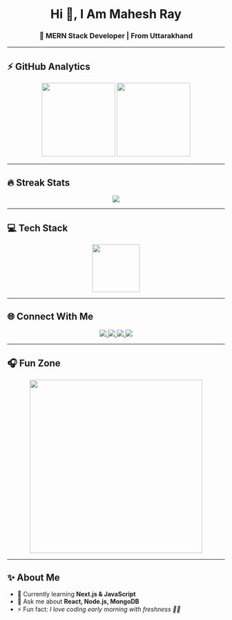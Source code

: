<h1 align="center">Hi 👋, I Am Mahesh Ray</h1>
<h3 align="center">🚀 MERN Stack Developer | From Uttarakhand</h3>

---

## ⚡ GitHub Analytics
<p align="center">
  <img src="https://github-readme-stats.vercel.app/api?username=maheshray1221&show_icons=true&theme=tokyonight" height="170" />
  <img src="https://github-readme-stats.vercel.app/api/top-langs/?username=maheshray1221&layout=compact&theme=tokyonight" height="170" />
</p>

---

## 🔥 Streak Stats
<p align="center">
  <img src="https://github-readme-streak-stats.herokuapp.com/?user=maheshray1221&theme=tokyonight" />
</p>

---

## 💻 Tech Stack
<p align="center">
  <img 
    src="https://skillicons.dev/icons?i=js,ts,react,html,css,nodejs,express,mongodb,tailwind,git,github,vscode&perline=6" 
    height="110" 
  />
</p>

---

## 🌐 Connect With Me
<p align="center">
  <a href="https://youtube.com/" target="_blank">
    <img src="https://img.shields.io/badge/YouTube-FF0000?style=for-the-badge&logo=youtube&logoColor=white" />
  </a>
  <a href="https://instagram.com/" target="_blank">
    <img src="https://img.shields.io/badge/Instagram-%23E4405F.svg?style=for-the-badge&logo=instagram&logoColor=white" />
  </a>
  <a href="https://discord.com/" target="_blank">
    <img src="https://img.shields.io/badge/Discord-5865F2?style=for-the-badge&logo=discord&logoColor=white" />
  </a>
  <a href="https://twitch.tv/" target="_blank">
    <img src="https://img.shields.io/badge/Twitch-9146FF?style=for-the-badge&logo=twitch&logoColor=white" />
  </a>
</p>

---

## 🎧 Fun Zone
<p align="center">
  <img src="https://raw.githubusercontent.com/saadeghi/saadeghi/master/dino.gif" width="400" />
</p>

---

## ✨ About Me
- 🌱 Currently learning **Next.js & JavaScript**
- 💬 Ask me about **React, Node.js, MongoDB**
- ⚡ Fun fact: *I love coding early morning with freshness 🌅🌸*
